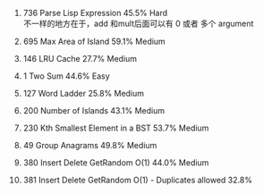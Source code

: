 1. 736	Parse Lisp Expression	45.5%	Hard	
不一样的地方在于，add 和mult后面可以有 0 或者 多个 argument

2. 695	Max Area of Island	59.1%	Medium	
3. 146	LRU Cache	27.7%	Medium	
4. 1	  Two Sum	44.6%	Easy	
5. 127	Word Ladder 25.8%	Medium	
6. 200	Number of Islands	43.1%	Medium	
7. 230	Kth Smallest Element in a BST	53.7%	Medium	
8. 49	  Group Anagrams	49.8%	Medium	
9.  380	Insert Delete GetRandom O(1)	44.0%	Medium	
10. 381	Insert Delete GetRandom O(1) - Duplicates allowed	32.8%